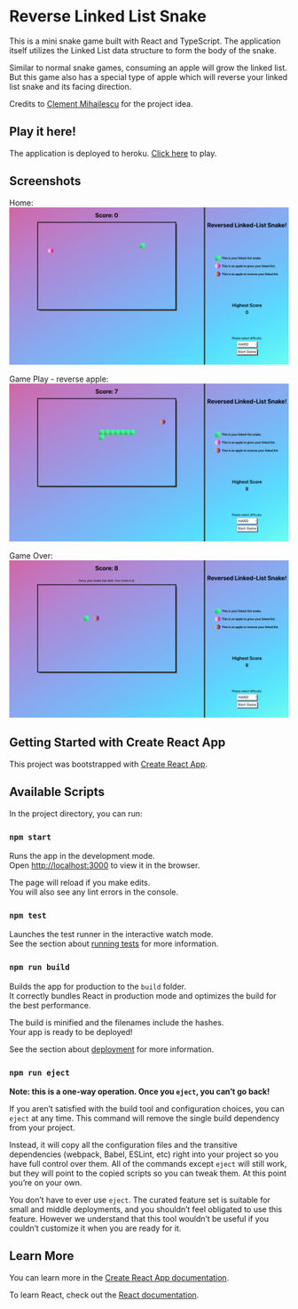 # Reverse Linked List Snake

This is a mini snake game built with React and TypeScript. The application itself utilizes the Linked List data structure to form the body of the snake.

Similar to normal snake games, consuming an apple will grow the linked list. But this game also has a special type of apple which will reverse your linked list snake and its facing direction.

Credits to [Clement Mihailescu](https://www.linkedin.com/in/clementmihailescu/) for the project idea.

## Play it here!

The application is deployed to heroku. [Click here](https://reverse-linked-list-snake.herokuapp.com/) to play.

## Screenshots

Home:
![Home](https://github.com/kowo0403hk/snake-game-linked-list-ts/blob/master/docs/Home.png?raw=true)

Game Play - reverse apple:
![Game Play - reverse apple](https://github.com/kowo0403hk/snake-game-linked-list-ts/blob/master/docs/Game%20Play%20-%20reversed%20apple.png?raw=true)

Game Over:
![Game Over](https://github.com/kowo0403hk/snake-game-linked-list-ts/blob/master/docs/Game%20Play%20-%20gameover.png?raw=true)

## Getting Started with Create React App

This project was bootstrapped with [Create React App](https://github.com/facebook/create-react-app).

## Available Scripts

In the project directory, you can run:

### `npm start`

Runs the app in the development mode.\
Open [http://localhost:3000](http://localhost:3000) to view it in the browser.

The page will reload if you make edits.\
You will also see any lint errors in the console.

### `npm test`

Launches the test runner in the interactive watch mode.\
See the section about [running tests](https://facebook.github.io/create-react-app/docs/running-tests) for more information.

### `npm run build`

Builds the app for production to the `build` folder.\
It correctly bundles React in production mode and optimizes the build for the best performance.

The build is minified and the filenames include the hashes.\
Your app is ready to be deployed!

See the section about [deployment](https://facebook.github.io/create-react-app/docs/deployment) for more information.

### `npm run eject`

**Note: this is a one-way operation. Once you `eject`, you can’t go back!**

If you aren’t satisfied with the build tool and configuration choices, you can `eject` at any time. This command will remove the single build dependency from your project.

Instead, it will copy all the configuration files and the transitive dependencies (webpack, Babel, ESLint, etc) right into your project so you have full control over them. All of the commands except `eject` will still work, but they will point to the copied scripts so you can tweak them. At this point you’re on your own.

You don’t have to ever use `eject`. The curated feature set is suitable for small and middle deployments, and you shouldn’t feel obligated to use this feature. However we understand that this tool wouldn’t be useful if you couldn’t customize it when you are ready for it.

## Learn More

You can learn more in the [Create React App documentation](https://facebook.github.io/create-react-app/docs/getting-started).

To learn React, check out the [React documentation](https://reactjs.org/).
